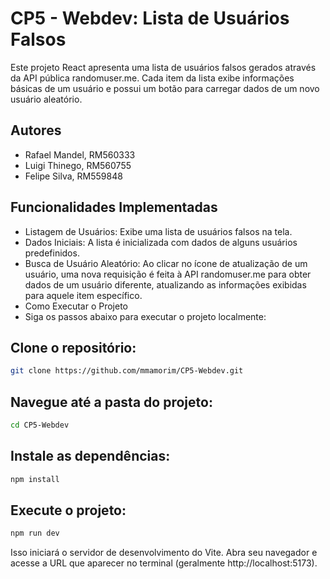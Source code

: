 # CP5 - Webdev: Lista de Usuários Falsos

Este projeto React apresenta uma lista de usuários falsos gerados através da API pública randomuser.me. Cada item da lista exibe informações básicas de um usuário e possui um botão para carregar dados de um novo usuário aleatório.

## Autores

- Rafael Mandel, RM560333
- Luigi Thinego, RM560755
- Felipe Silva, RM559848

## Funcionalidades Implementadas

- Listagem de Usuários: Exibe uma lista de usuários falsos na tela.
- Dados Iniciais: A lista é inicializada com dados de alguns usuários predefinidos.
- Busca de Usuário Aleatório: Ao clicar no ícone de atualização de um usuário, uma nova requisição é feita à API randomuser.me para obter dados de um usuário diferente, atualizando as informações exibidas para aquele item específico.
- Como Executar o Projeto
- Siga os passos abaixo para executar o projeto localmente:

## Clone o repositório:

~~~Bash
git clone https://github.com/mmamorim/CP5-Webdev.git
~~~

## Navegue até a pasta do projeto:

~~~Bash
cd CP5-Webdev
~~~

## Instale as dependências:

~~~Bash
npm install
~~~

## Execute o projeto:

~~~Bash
npm run dev
~~~

Isso iniciará o servidor de desenvolvimento do Vite. Abra seu navegador e acesse a URL que aparecer no terminal (geralmente http://localhost:5173).